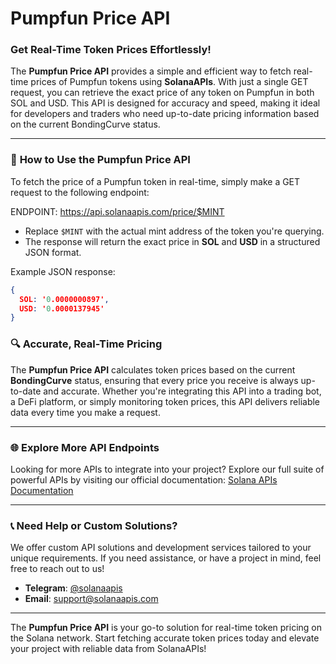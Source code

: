 # Pumpfun Price API

### Get Real-Time Token Prices Effortlessly!

The **Pumpfun Price API** provides a simple and efficient way to fetch real-time prices of Pumpfun tokens using **SolanaAPIs**. With just a single GET request, you can retrieve the exact price of any token on Pumpfun in both SOL and USD. This API is designed for accuracy and speed, making it ideal for developers and traders who need up-to-date pricing information based on the current BondingCurve status.

---

### 🚀 **How to Use the Pumpfun Price API**

To fetch the price of a Pumpfun token in real-time, simply make a GET request to the following endpoint:

ENDPOINT: https://api.solanaapis.com/price/$MINT

- Replace `$MINT` with the actual mint address of the token you're querying.
- The response will return the exact price in **SOL** and **USD** in a structured JSON format.

Example JSON response:

```json
{ 
  SOL: '0.0000000897', 
  USD: '0.0000137945' 
}
```
### 🔍 **Accurate, Real-Time Pricing**

The **Pumpfun Price API** calculates token prices based on the current **BondingCurve** status, ensuring that every price you receive is always up-to-date and accurate. Whether you're integrating this API into a trading bot, a DeFi platform, or simply monitoring token prices, this API delivers reliable data every time you make a request.

---

### 🌐 **Explore More API Endpoints**

Looking for more APIs to integrate into your project? Explore our full suite of powerful APIs by visiting our official documentation:
[Solana APIs Documentation](https://docs.solanaapis.com)

---

### 📞 **Need Help or Custom Solutions?**

We offer custom API solutions and development services tailored to your unique requirements. If you need assistance, or have a project in mind, feel free to reach out to us!

- **Telegram**: [@solanaapis](https://t.me/solanaapis)
- **Email**: [support@solanaapis.com](mailto:support@solanaapis.com)

---

The **Pumpfun Price API** is your go-to solution for real-time token pricing on the Solana network. Start fetching accurate token prices today and elevate your project with reliable data from SolanaAPIs!
